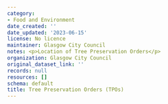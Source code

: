 ```yaml
---
category:
- Food and Environment
date_created: ''
date_updated: '2023-06-15'
license: No licence
maintainer: Glasgow City Council
notes: <p>Location of Tree Preservation Orders</p>
organization: Glasgow City Council
original_dataset_link: ''
records: null
resources: []
schema: default
title: Tree Preservation Orders (TPOs)
---
```


